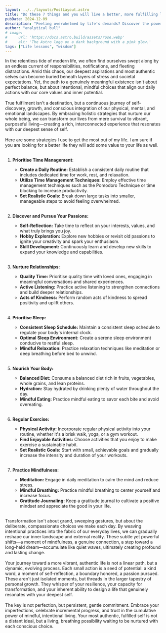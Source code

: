 ```yaml
---
layout: ../../layouts/PostLayout.astro
title: "Do these 7 things and you will live a better, more fulfilling life."
pubDate: 2024-12-09
description: "Feeling overwhelmed by life's demands? Discover the power of intentional living and unlock your true potential. This post explores practical strategies to prioritize your well-being, cultivate meaningful connections, and pursue your passions. Let's embark on a journey towards a more fulfilling and authentic life, one conscious choice at a time."
author: "analytical bull"
# image:
#     url: 'https://docs.astro.build/assets/rose.webp'
#     alt: 'The Astro logo on a dark background with a pink glow.'
tags: ["Life lessons", "wisdom"]
---
```


In the relentless tide of modern life, we often find ourselves swept along by an endless current of responsibilities, notifications, and fleeting distractions. Amid this chaos, our deepest aspirations and most authentic selves can become buried beneath layers of stress and societal expectations. Yet, the path to a genuinely meaningful existence isn't about perfect balance, but about intentional, mindful choices that align our daily actions with our core values and inner potential.
<br />
<br />
True fulfilment isn't a destination, but a continuous journey of self-discovery, growth, and conscious integration of our physical, mental, and emotional landscapes. By embracing holistic strategies that nurture our whole being, we can transform our lives from mere survival to vibrant, purposeful living—creating a rich, interconnected experience that resonates with our deepest sense of self.
<br />
<br />
Here are some strategies I use to get the most out of my life. I am sure if you are looking for a better life they will add some value to your life as well.
<br />
<br />

1. **Prioritise Time Management:**

   - **Create a Daily Routine:** Establish a consistent daily routine that includes dedicated time for work, rest, and relaxation.
   - **Utilize Time Management Techniques:** Employ effective time management techniques such as the Pomodoro Technique or time blocking to increase productivity.
   - **Set Realistic Goals:** Break down large tasks into smaller, manageable steps to avoid feeling overwhelmed.
     <br />
     <br />

2. **Discover and Pursue Your Passions:**

   - **Self-Reflection:** Take time to reflect on your interests, values, and what truly brings you joy.
   - **Hobby Exploration:** Explore new hobbies or revisit old passions to ignite your creativity and spark your enthusiasm.
   - **Skill Development:** Continuously learn and develop new skills to expand your knowledge and capabilities.
     <br />
     <br />

3. **Nurture Relationships:**

   - **Quality Time:** Prioritise quality time with loved ones, engaging in meaningful conversations and shared experiences.
   - **Active Listening:** Practice active listening to strengthen connections and build deeper relationships.
   - **Acts of Kindness:** Perform random acts of kindness to spread positivity and uplift others.
     <br />
     <br />

4. **Prioritise Sleep:**

   - **Consistent Sleep Schedule:** Maintain a consistent sleep schedule to regulate your body's internal clock.
   - **Optimal Sleep Environment:** Create a serene sleep environment conducive to restful sleep.
   - **Mindful Relaxation:** Practice relaxation techniques like meditation or deep breathing before bed to unwind.
     <br />
     <br />

5. **Nourish Your Body:**

   - **Balanced Diet:** Consume a balanced diet rich in fruits, vegetables, whole grains, and lean proteins.
   - **Hydration:** Stay hydrated by drinking plenty of water throughout the day.
   - **Mindful Eating:** Practice mindful eating to savor each bite and avoid overeating.
     <br />
     <br />

6. **Regular Exercise:**

   - **Physical Activity:** Incorporate regular physical activity into your routine, whether it's a brisk walk, yoga, or a gym workout.
   - **Find Enjoyable Activities:** Choose activities that you enjoy to make exercise a sustainable habit.
   - **Set Realistic Goals:** Start with small, achievable goals and gradually increase the intensity and duration of your workouts.
     <br />
     <br />

7. **Practice Mindfulness:**

   - **Meditation:** Engage in daily meditation to calm the mind and reduce stress.
   - **Mindful Breathing:** Practice mindful breathing to center yourself and increase focus.
   - **Gratitude Journaling:** Keep a gratitude journal to cultivate a positive mindset and appreciate the good in your life.

<br />
Transformation isn't about grand, sweeping gestures, but about the deliberate, compassionate choices we make each day. By weaving intentional practices into the fabric of our everyday lives, we can gradually reshape our inner landscape and external reality. These subtle yet powerful shifts—a moment of mindfulness, a genuine connection, a step toward a long-held dream—accumulate like quiet waves, ultimately creating profound and lasting change.
<br />
<br />
Your journey toward a more vibrant, authentic life is not a linear path, but a dynamic, evolving process. Each small action is a seed of potential: a kind word, a moment of self-reflection, a boundary honored, a passion pursued. These aren't just isolated moments, but threads in the larger tapestry of personal growth. They whisper of your resilience, your capacity for transformation, and your inherent ability to design a life that genuinely resonates with your deepest self.
<br />
<br />
The key is not perfection, but persistent, gentle commitment. Embrace your imperfections, celebrate incremental progress, and trust in the cumulative power of mindful, intentional living. Your most authentic, fulfilled self is not a distant ideal, but a living, breathing possibility waiting to be nurtured with each conscious choice.
